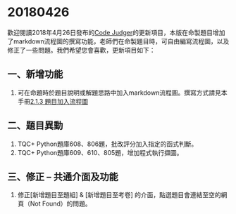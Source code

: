 # 20180426

歡迎閱讀2018年4月26日發布的[Code Judger](http://www.codejudger.com)的更新項目，本版在命製題目增加了markdown流程圖的撰寫功能，老師們在命製題目時，可自由編寫流程圖，以及修正了一些問題。我們希望您會喜歡，更新項目如下：

## 一、新增功能

1. 可在命題時於題目說明或解題思路中加入markdown流程圖。撰寫方式請見本手冊[2.1.3 題目加入流程圖](../chapter2/console-2-1/console-2-1-3.md)

## 二、題目異動

1. TQC+ Python題庫608、806題，批改評分加入指定的函式判斷。
2. TQC+ Python題庫609、610、805題，增加程式執行擷圖。

## 三、修正 – 共通介面及功能

1. 修正[新增題目至題組] & [新增題目至考卷] 的介面，點選題目會連結至空的網頁（Not Found）的問題。

